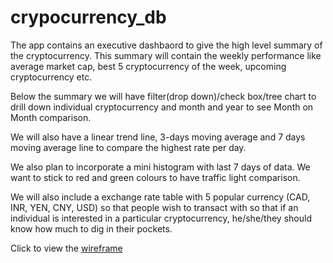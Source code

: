 # crypocurrency_db

The app contains an executive dashbaord to give the high level summary of the cryptocurrency. This summary will contain the weekly performance like average market cap, best 5 cryptocurrency of the week, upcoming cryptocurrency etc.

Below the summary we will have filter(drop down)/check box/tree chart to drill down individual cryptocurrency and month and year to see Month on Month comparison.

We will also have a linear trend line, 3-days moving average and 7 days moving average line to compare the highest rate per day.

We also plan to incorporate a mini histogram with last 7 days of data. We want to stick to red and green colours to have traffic light comparison. 

We will also include a exchange rate table with 5 popular currency (CAD, INR, YEN, CNY, USD) so that people wish to transact with so that if an individual is interested in a particular cryptocurrency, he/she/they should know how much to dig in their pockets. 


Click to view the [wireframe](Cyrpto_template.png)